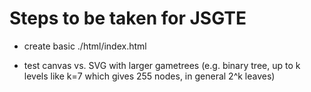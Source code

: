 # Steps to be taken for JSGTE

- create basic  ./html/index.html

- test canvas vs. SVG with larger gametrees
  (e.g. binary tree, up to k levels like k=7 which gives 255
  nodes, in general 2^k leaves)
